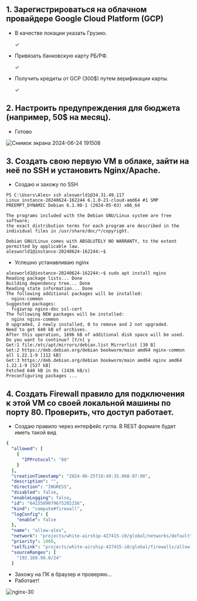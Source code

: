 ## 1. Зарегистрироваться на облачном провайдере Google Cloud Platform (GCP)
- В качестве локации указать Грузию.
   
  &check;
- Привязать банковскую карту РБ/РФ.

   &check;
- Получить кредиты от GCP (300$) путем верификации карты.

   &check;
## 2. Настроить предупреждения для бюджета (например, 50$ на месяц).

- Готово

![Снимок экрана 2024-06-24 191508](https://github.com/tms-dos21-onl/ales-litvinovich/assets/87812043/7efb96a0-a47e-4fe1-bb05-247d69b7d395)

## 3. Создать свою первую VM в облаке, зайти на неё по SSH и установить Nginx/Apache.


- Создаю и захожу по SSH
```console
PS C:\Users\Ales> ssh alesworld1@34.31.49.117
Linux instance-20240624-162244 6.1.0-21-cloud-amd64 #1 SMP PREEMPT_DYNAMIC Debian 6.1.90-1 (2024-05-03) x86_64

The programs included with the Debian GNU/Linux system are free software;
the exact distribution terms for each program are described in the
individual files in /usr/share/doc/*/copyright.

Debian GNU/Linux comes with ABSOLUTELY NO WARRANTY, to the extent
permitted by applicable law.
alesworld1@instance-20240624-162244:~$
```
- Успешно устанавливаю nginx
```console
alesworld1@instance-20240624-162244:~$ sudo apt install nginx
Reading package lists... Done
Building dependency tree... Done
Reading state information... Done
The following additional packages will be installed:
  nginx-common
Suggested packages:
  fcgiwrap nginx-doc ssl-cert
The following NEW packages will be installed:
  nginx nginx-common
0 upgraded, 2 newly installed, 0 to remove and 2 not upgraded.
Need to get 640 kB of archives.
After this operation, 1696 kB of additional disk space will be used.
Do you want to continue? [Y/n] y
Get:1 file:/etc/apt/mirrors/debian.list Mirrorlist [30 B]
Get:2 https://deb.debian.org/debian bookworm/main amd64 nginx-common all 1.22.1-9 [112 kB]
Get:3 https://deb.debian.org/debian bookworm/main amd64 nginx amd64 1.22.1-9 [527 kB]
Fetched 640 kB in 0s (1436 kB/s)
Preconfiguring packages ...
```

## 4. Создать Firewall правило для подключения к этой VM со своей локальной машины по порту 80. Проверить, что доступ работает.

- Создаю правило через интерфейс гугла. В REST формате будет иметь такой вид
```yaml
{
  "allowed": [
    {
      "IPProtocol": "80"
    }
  ],
  "creationTimestamp": "2024-06-25T10:49:35.068-07:00",
  "description": "",
  "direction": "INGRESS",
  "disabled": false,
  "enableLogging": false,
  "id": "6415509079675202256",
  "kind": "compute#firewall",
  "logConfig": {
    "enable": false
  },
  "name": "allow-ales",
  "network": "projects/white-airship-427415-i0/global/networks/default",
  "priority": 1000,
  "selfLink": "projects/white-airship-427415-i0/global/firewalls/allow-ales",
  "sourceRanges": [
    "192.168.98.0/24"
  ]
```
- Захожу на ПК в браузер и проверяю...
- Работает!

![nginx-30](https://github.com/tms-dos21-onl/ales-litvinovich/assets/87812043/21a7dee1-3042-4ca7-a6bc-b68c506b40af)

